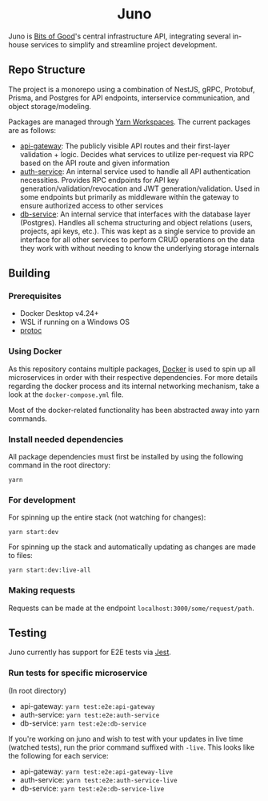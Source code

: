 
<h1 align="center">
  Juno
</h1>

Juno is [Bits of Good](https://bitsofgood.org/)'s central infrastructure API, integrating several in-house services to simplify and streamline project development.

## Repo Structure
The project is a monorepo using a combination of NestJS, gRPC, Protobuf, Prisma, and Postgres for API endpoints, interservice communication, and object storage/modeling.

Packages are managed through [Yarn Workspaces](https://yarnpkg.com/features/workspaces). The current packages are as follows:

- [api-gateway](./packages/api-gateway/): The publicly visible API routes and their first-layer validation + logic. Decides what services to utilize per-request via RPC based on the API route and given information
- [auth-service](./packages/auth-service/): An internal service used to handle all API authentication necessities. Provides RPC endpoints for API key generation/validation/revocation and JWT generation/validation. Used in some endpoints but primarily as middleware within the gateway to ensure authorized access to other services
- [db-service](./packages/db-service/): An internal service that interfaces with the database layer (Postgres). Handles all schema structuring and object relations (users, projects, api keys, etc.). This was kept as a single service to provide an interface for all other services to perform CRUD operations on the data they work with without needing to know the underlying storage internals

## Building

### Prerequisites

- Docker Desktop v4.24+
- WSL if running on a Windows OS
- [protoc](https://github.com/protocolbuffers/protobuf)

### Using Docker

As this repository contains multiple packages, [Docker](https://www.docker.com/) is used to spin up all microservices in order with their respective dependencies. For more details regarding the docker process and its internal networking mechanism, take a look at the `docker-compose.yml` file.

Most of the docker-related functionality has been abstracted away into yarn commands.

### Install needed dependencies

All package dependencies must first be installed by using the following command in the root directory:
```
yarn
```

### For development
For spinning up the entire stack (not watching for changes):
```
yarn start:dev
```

For spinning up the stack and automatically updating as changes are made to files: 
```
yarn start:dev:live-all
```


### Making requests


Requests can be made at the endpoint `localhost:3000/some/request/path`.

## Testing

Juno currently has support for E2E tests via [Jest](https://jestjs.io/).

### Run tests for specific microservice

(In root directory)

- api-gateway: `yarn test:e2e:api-gateway`
- auth-service: `yarn test:e2e:auth-service`
- db-service: `yarn test:e2e:db-service`

If you're working on juno and wish to test with your updates in live time (watched tests), run the prior command suffixed with `-live`. This looks like the following for each service:

- api-gateway: `yarn test:e2e:api-gateway-live`
- auth-service: `yarn test:e2e:auth-service-live`
- db-service: `yarn test:e2e:db-service-live`
